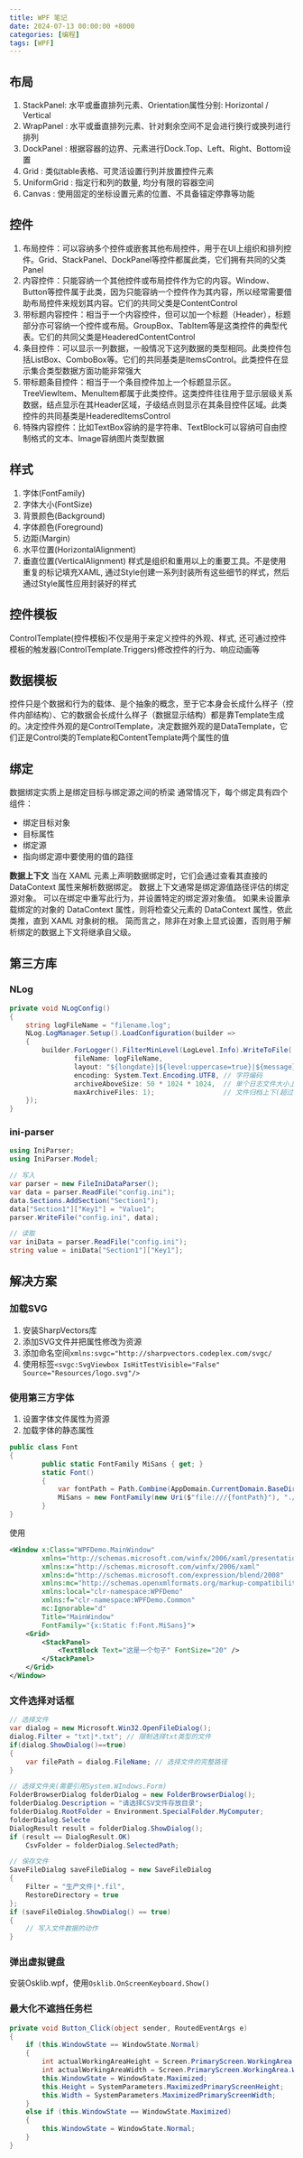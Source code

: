 ```yaml
---
title: WPF 笔记
date: 2024-07-13 00:00:00 +8000
categories: [编程]
tags: [WPF]
---
```


## 布局

1. StackPanel: 水平或垂直排列元素、Orientation属性分别: Horizontal / Vertical
2. WrapPanel : 水平或垂直排列元素、针对剩余空间不足会进行换行或换列进行排列
3. DockPanel : 根据容器的边界、元素进行Dock.Top、Left、Right、Bottom设置
4. Grid : 类似table表格、可灵活设置行列并放置控件元素
5. UniformGrid : 指定行和列的数量, 均分有限的容器空间
6. Canvas : 使用固定的坐标设置元素的位置、不具备锚定停靠等功能

## 控件

1. 布局控件：可以容纳多个控件或嵌套其他布局控件，用于在UI上组织和排列控件。Grid、StackPanel、DockPanel等控件都属此类，它们拥有共同的父类Panel
2. 内容控件：只能容纳一个其他控件或布局控件作为它的内容。Window、Button等控件属于此类，因为只能容纳一个控件作为其内容，所以经常需要借助布局控件来规划其内容。它们的共同父类是ContentControl
3. 带标题内容控件：相当于一个内容控件，但可以加一个标题（Header），标题部分亦可容纳一个控件或布局。GroupBox、TabItem等是这类控件的典型代表。它们的共同父类是HeaderedContentControl
4. 条目控件：可以显示一列数据，一般情况下这列数据的类型相同。此类控件包括ListBox、ComboBox等。它们的共同基类是ItemsControl。此类控件在显示集合类型数据方面功能非常强大
5. 带标题条目控件：相当于一个条目控件加上一个标题显示区。TreeViewItem、MenuItem都属于此类控件。这类控件往往用于显示层级关系数据，结点显示在其Header区域，子级结点则显示在其条目控件区域。此类控件的共同基类是HeaderedItemsControl
6. 特殊内容控件：比如TextBox容纳的是字符串、TextBlock可以容纳可自由控制格式的文本、Image容纳图片类型数据

## 样式

1. 字体(FontFamily)
2. 字体大小(FontSize)
3. 背景颜色(Background)
4. 字体颜色(Foreground)
5. 边距(Margin)
6. 水平位置(HorizontalAlignment)
7. 垂直位置(VerticalAlignment)
样式是组织和重用以上的重要工具。不是使用重复的标记填充XAML, 通过Style创建一系列封装所有这些细节的样式，然后通过Style属性应用封装好的样式

## 控件模板

ControlTemplate(控件模板)不仅是用于来定义控件的外观、样式, 还可通过控件模板的触发器(ControlTemplate.Triggers)修改控件的行为、响应动画等

## 数据模板

控件只是个数据和行为的载体、是个抽象的概念，至于它本身会长成什么样子（控件内部结构）、它的数据会长成什么样子（数据显示结构）都是靠Template生成的。决定控件外观的是ControlTemplate，决定数据外观的是DataTemplate，它们正是Control类的Template和ContentTemplate两个属性的值

## 绑定

数据绑定实质上是绑定目标与绑定源之间的桥梁
通常情况下，每个绑定具有四个组件：

- 绑定目标对象
- 目标属性
- 绑定源
- 指向绑定源中要使用的值的路径

**数据上下文**
当在 XAML 元素上声明数据绑定时，它们会通过查看其直接的 DataContext 属性来解析数据绑定。 数据上下文通常是绑定源值路径评估的绑定源对象。 可以在绑定中重写此行为，并设置特定的绑定源对象值。 如果未设置承载绑定的对象的 DataContext 属性，则将检查父元素的 DataContext 属性，依此类推，直到 XAML 对象树的根。 简而言之，除非在对象上显式设置，否则用于解析绑定的数据上下文将继承自父级。

## 第三方库

### NLog

```csharp
private void NLogConfig()
{
    string logFileName = "filename.log";
    NLog.LogManager.Setup().LoadConfiguration(builder =>
    {
        builder.ForLogger().FilterMinLevel(LogLevel.Info).WriteToFile(
                fileName: logFileName,
                layout: "${longdate}|${level:uppercase=true}|${message}",
                encoding: System.Text.Encoding.UTF8, // 字符编码
                archiveAboveSize: 50 * 1024 * 1024,  // 单个日志文件大小上限
                maxArchiveFiles: 1);                 // 文件归档上下(超过上限会进行删除)
    });
}
```

### ini-parser

```csharp
using IniParser;
using IniParser.Model;

// 写入
var parser = new FileIniDataParser();
var data = parser.ReadFile("config.ini");
data.Sections.AddSection("Section1");
data["Section1"]["Key1"] = "Value1";
parser.WriteFile("config.ini", data);

// 读取
var iniData = parser.ReadFile("config.ini");
string value = iniData["Section1"]["Key1"];
```

## 解决方案

### 加载SVG

1. 安装SharpVectors库
2. 添加SVG文件并把属性修改为资源
3. 添加命名空间`xmlns:svgc="http://sharpvectors.codeplex.com/svgc/`
4. 使用标签`<svgc:SvgViewbox IsHitTestVisible="False"  Source="Resources/logo.svg"/>`

### 使用第三方字体

1. 设置字体文件属性为资源
2. 加载字体的静态属性

```csharp
public class Font
{
        public static FontFamily MiSans { get; }
        static Font()
        {
            var fontPath = Path.Combine(AppDomain.CurrentDomain.BaseDirectory, @"Resources\Fonts\");
            MiSans = new FontFamily(new Uri($"file:///{fontPath}"), "./#MiSans");
        }
}
```

使用

```xml
<Window x:Class="WPFDemo.MainWindow"         
        xmlns="http://schemas.microsoft.com/winfx/2006/xaml/presentation"         
        xmlns:x="http://schemas.microsoft.com/winfx/2006/xaml"         
        xmlns:d="http://schemas.microsoft.com/expression/blend/2008"         
        xmlns:mc="http://schemas.openxmlformats.org/markup-compatibility/2006"         
        xmlns:local="clr-namespace:WPFDemo"         
        xmlns:f="clr-namespace:WPFDemo.Common"         
        mc:Ignorable="d"         
        Title="MainWindow" 
        FontFamily="{x:Static f:Font.MiSans}">
    <Grid>         
        <StackPanel>         
            <TextBlock Text="这是一个句子" FontSize="20" />
        </StackPanel>     
    </Grid> 
</Window>
```

### 文件选择对话框

```csharp
// 选择文件
var dialog = new Microsoft.Win32.OpenFileDialog();
dialog.Filter = "txt|*.txt"; // 限制选择txt类型的文件
if(dialog.ShowDialog()==true)
{
    var filePath = dialog.FileName; // 选择文件的完整路径
}

// 选择文件夹(需要引用System.WIndows.Form)
FolderBrowserDialog folderDialog = new FolderBrowserDialog();
folderDialog.Description = "请选择CSV文件存放目录";
folderDialog.RootFolder = Environment.SpecialFolder.MyComputer;
folderDialog.Selecte                                                                                                                                                                                                                                                                                                                                                                                                                                                                                                                                                                                                    dPath = GClass.WorkPath; // 设置默认打开的路径
DialogResult result = folderDialog.ShowDialog();
if (result == DialogResult.OK)
    CsvFolder = folderDialog.SelectedPath;

// 保存文件
SaveFileDialog saveFileDialog = new SaveFileDialog
{
    Filter = "生产文件|*.fil",
    RestoreDirectory = true
};
if (saveFileDialog.ShowDialog() == true)
{
    // 写入文件数据的动作
}
```

### 弹出虚拟键盘

安装Osklib.wpf，使用`Osklib.OnScreenKeyboard.Show()`

### 最大化不遮挡任务栏

```csharp
private void Button_Click(object sender, RoutedEventArgs e)
{
    if (this.WindowState == WindowState.Normal)
    {
        int actualWorkingAreaHeight = Screen.PrimaryScreen.WorkingArea.Height;
        int actualWorkingAreaWidth = Screen.PrimaryScreen.WorkingArea.Width;
        this.WindowState = WindowState.Maximized;
        this.Height = SystemParameters.MaximizedPrimaryScreenHeight;
        this.Width = SystemParameters.MaximizedPrimaryScreenWidth;
    }
    else if (this.WindowState == WindowState.Maximized)
    {
        this.WindowState = WindowState.Normal;
    }
}
```
